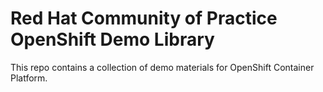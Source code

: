 # Red Hat Community of Practice OpenShift Demo Library

This repo contains a collection of demo materials for OpenShift Container Platform.
